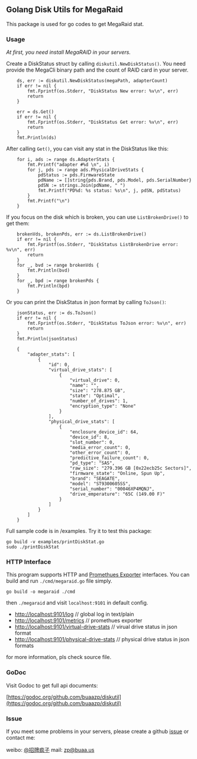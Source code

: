 ## Golang Disk Utils for MegaRaid

This package is used for go codes to get MegaRaid stat.

### Usage

_At first, you need install MegaRAID in your servers._

Create a DiskStatus struct by calling `diskutil.NewDiskStatus()`. You need provide the MegaCli binary path and the count of RAID card in your server.

```golang
	ds, err := diskutil.NewDiskStatus(megaPath, adapterCount)
	if err != nil {
		fmt.Fprintf(os.Stderr, "DiskStatus New error: %v\n", err)
		return
	}

	err = ds.Get()
	if err != nil {
		fmt.Fprintf(os.Stderr, "DiskStatus Get error: %v\n", err)
		return
	}
	fmt.Println(ds)
```

After calling `Get()`, you can visit any stat in the DiskStatus like this:

```golang
	for i, ads := range ds.AdapterStats {
		fmt.Printf("adapter #%d \n", i)
		for j, pds := range ads.PhysicalDriveStats {
			pdStatus := pds.FirmwareState
			pdName := []string{pds.Brand, pds.Model, pds.SerialNumber}
			pdSN := strings.Join(pdName, " ")
			fmt.Printf("PD%d: %s status: %s\n", j, pdSN, pdStatus)
		}
		fmt.Printf("\n")
	}
```

If you focus on the disk which is broken, you can use `ListBrokenDrive()` to get them:

```golang
	brokenVds, brokenPds, err := ds.ListBrokenDrive()
	if err != nil {
		fmt.Fprintf(os.Stderr, "DiskStatus ListBrokenDrive error: %v\n", err)
		return
	}
	for _, bvd := range brokenVds {
		fmt.Println(bvd)
	}
	for _, bpd := range brokenPds {
		fmt.Println(bpd)
	}
```

Or you can print the DiskStatus in json format by calling `ToJson()`:

```golang
	jsonStatus, err := ds.ToJson()
	if err != nil {
		fmt.Fprintf(os.Stderr, "DiskStatus ToJson error: %v\n", err)
		return
	}
	fmt.Println(jsonStatus)

	{
		"adapter_stats": [
			{
				"id": 0,
				"virtual_drive_stats": [
					{
						"virtual_drive": 0,
						"name": "",
						"size": "278.875 GB",
						"state": "Optimal",
						"number_of_drives": 1,
						"encryption_type": "None"
					}
				],
				"physical_drive_stats": [
					{
						"enclosure_device_id": 64,
						"device_id": 8,
						"slot_number": 0,
						"media_error_count": 0,
						"other_error_count": 0,
						"predictive_failure_count": 0,
						"pd_type": "SAS",
						"raw_size": "279.396 GB [0x22ecb25c Sectors]",
						"firmware_state": "Online, Spun Up",
						"brand": "SEAGATE",
						"model": "ST9300605SS",
						"serial_number": "00046XP4MQNJ",
						"drive_emperature": "65C (149.00 F)"
					}
				]
			}
		]
	}
```

Full sample code is in /examples. Try it to test this package:

```
go build -v examples/printDiskStat.go
sudo ./printDiskStat
```

### HTTP Interface

This program supports HTTP and [Promethues Exporter](https://prometheus.io/) interfaces. You can build and run `./cmd/megaraid.go` file simply.

```
go build -o megaraid ./cmd
```

then `./megaraid` and visit `localhost:9101` in default config.

- <http://localhost:9101/log> // global log in text/plain
- <http://localhost:9101/metrics> // promethues exporter
- <http://localhost:9101/virtual-drive-stats> // virual drive status in json format
- <http://localhost:9101/physical-drive-stats> // physical drive status in json formats

for more information, pls check source file.

### GoDoc

Visit Godoc to get full api documents:

[https://godoc.org/github.com/buaazp/diskutil](https://godoc.org/github.com/buaazp/diskutil)

### Issue

If you meet some problems in your servers, please create a github [issue](https://github.com/buaazp/diskutil/issues) or contact me:

weibo: [@招牌疯子](http://weibo.com/buaazp)
mail: zp@buaa.us
